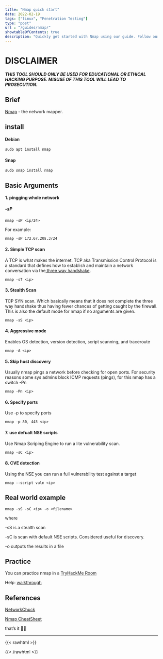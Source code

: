 ```yaml
---
title: "Nmap quick start"
date: 2022-02-19
tags: ["linux", "Penetration Testing"]
type: "post"
url : "/guides/nmap/"
showtableOfContents: true
description: "Quickly get started with Nmap using our guide. Follow our instructions for easy-to-use scanning and network discovery capabilities"
---
```


# DISCLAIMER

*__THIS TOOL SHOULD ONLY BE USED FOR EDUCATIONAL OR ETHICAL HACKING PURPOSE. MISUSE OF THIS TOOL WILL LEAD TO PROSECUTION.__*

## Brief

[Nmap](https://github.com/nmap/nmap) - the network mapper.

## install

#### Debian

```
sudo apt install nmap
```

#### Snap

```
sudo snap install nmap
```

## Basic Arguments

#### 1. pingging whole network

##### -sP

```
nmap -sP <ip/24>    
```

For example: 

```
nmap -sP 172.67.208.3/24
```

#### 2. Simple TCP scan

A TCP is what makes the internet. TCP aka Transmission Control Protocol is a standard that defines how to establish and maintain a network conversation via the[ three way handshake](https://www.geeksforgeeks.org/tcp-3-way-handshake-process/).

```
nmap -sT <ip>
```

#### 3. Stealth Scan

TCP SYN scan. Which basically means that it does not complete the three way handshake thus having fewer chances of getting caught by the firewall. This is also the default mode for nmap if no arguments are given.

```
nmap -sS <ip>
```

#### 4.  Aggressive mode

Enables OS detection, version detection, script scanning, and traceroute

```
nmap -A <ip>
```

#### 5. Skip host discovery 

Usually nmap pings a network before checking for open ports. For security reasons some sys admins block ICMP requests (pings), for this nmap has a switch -Pn

```
nmap -Pn <ip>
``` 

#### 6. Specify ports

Use -p to specify ports

```
nmap -p 80, 443 <ip>
```

#### 7. use defualt NSE scripts

Use Nmap Scriping Engine to run a lite vulnerability scan.

```
nmap -sC <ip>
```

#### 8. CVE detection 

Using the NSE you can run a full vulnerability test against a target

``` 
nmap --script vuln <ip>
```

## Real world example

```
nmap -sS -sC <ip> -o <filename>
```

where

-sS is a stealth scan

-sC is scan with default NSE scripts. Considered useful for discovery.

-o outputs the results in a file

## Practice

You can practice nmap in a [TryHackMe Room](https://tryhackme.com/room/furthernmap)

Help: [walkthrough](https://mansoorbarri.medium.com/tryhackme-nmap-room-furthernmap-47355e92a85) 

## References

[NetworkChuck](https://www.youtube.com/watch?v=4t4kBkMsDbQ)

[Nmap CheatSheet](https://www.stationx.net/nmap-cheat-sheet/)

that’s it ✌🏽

-------------------------------------------------------------
{{< rawhtml >}} 
 
{{< /rawhtml >}}